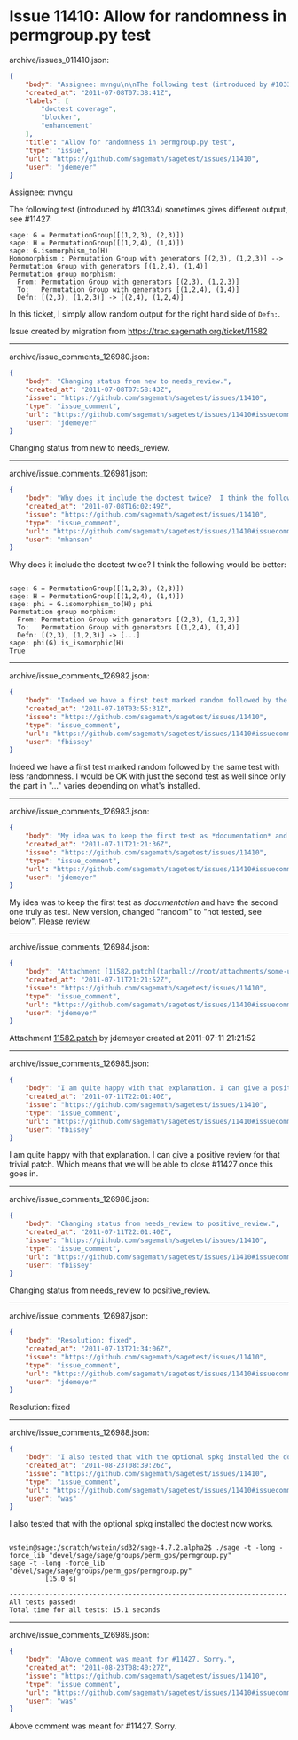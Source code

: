 # Issue 11410: Allow for randomness in permgroup.py test

archive/issues_011410.json:
```json
{
    "body": "Assignee: mvngu\n\nThe following test (introduced by #10334) sometimes gives different output, see #11427:\n\n```\nsage: G = PermutationGroup([(1,2,3), (2,3)]) \nsage: H = PermutationGroup([(1,2,4), (1,4)]) \nsage: G.isomorphism_to(H) \nHomomorphism : Permutation Group with generators [(2,3), (1,2,3)] --> Permutation Group with generators [(1,2,4), (1,4)] \nPermutation group morphism: \n  From: Permutation Group with generators [(2,3), (1,2,3)] \n  To:   Permutation Group with generators [(1,2,4), (1,4)] \n  Defn: [(2,3), (1,2,3)] -> [(2,4), (1,2,4)] \n```\n\n\nIn this ticket, I simply allow random output for the right hand side of `Defn:`.\n\nIssue created by migration from https://trac.sagemath.org/ticket/11582\n\n",
    "created_at": "2011-07-08T07:38:41Z",
    "labels": [
        "doctest coverage",
        "blocker",
        "enhancement"
    ],
    "title": "Allow for randomness in permgroup.py test",
    "type": "issue",
    "url": "https://github.com/sagemath/sagetest/issues/11410",
    "user": "jdemeyer"
}
```
Assignee: mvngu

The following test (introduced by #10334) sometimes gives different output, see #11427:

```
sage: G = PermutationGroup([(1,2,3), (2,3)]) 
sage: H = PermutationGroup([(1,2,4), (1,4)]) 
sage: G.isomorphism_to(H) 
Homomorphism : Permutation Group with generators [(2,3), (1,2,3)] --> Permutation Group with generators [(1,2,4), (1,4)] 
Permutation group morphism: 
  From: Permutation Group with generators [(2,3), (1,2,3)] 
  To:   Permutation Group with generators [(1,2,4), (1,4)] 
  Defn: [(2,3), (1,2,3)] -> [(2,4), (1,2,4)] 
```


In this ticket, I simply allow random output for the right hand side of `Defn:`.

Issue created by migration from https://trac.sagemath.org/ticket/11582





---

archive/issue_comments_126980.json:
```json
{
    "body": "Changing status from new to needs_review.",
    "created_at": "2011-07-08T07:58:43Z",
    "issue": "https://github.com/sagemath/sagetest/issues/11410",
    "type": "issue_comment",
    "url": "https://github.com/sagemath/sagetest/issues/11410#issuecomment-126980",
    "user": "jdemeyer"
}
```

Changing status from new to needs_review.



---

archive/issue_comments_126981.json:
```json
{
    "body": "Why does it include the doctest twice?  I think the following would be better:\n\n\n```\n\nsage: G = PermutationGroup([(1,2,3), (2,3)]) \nsage: H = PermutationGroup([(1,2,4), (1,4)]) \nsage: phi = G.isomorphism_to(H); phi\nPermutation group morphism: \n  From: Permutation Group with generators [(2,3), (1,2,3)] \n  To:   Permutation Group with generators [(1,2,4), (1,4)] \n  Defn: [(2,3), (1,2,3)] -> [...] \nsage: phi(G).is_isomorphic(H)\nTrue\n```\n",
    "created_at": "2011-07-08T16:02:49Z",
    "issue": "https://github.com/sagemath/sagetest/issues/11410",
    "type": "issue_comment",
    "url": "https://github.com/sagemath/sagetest/issues/11410#issuecomment-126981",
    "user": "mhansen"
}
```

Why does it include the doctest twice?  I think the following would be better:


```

sage: G = PermutationGroup([(1,2,3), (2,3)]) 
sage: H = PermutationGroup([(1,2,4), (1,4)]) 
sage: phi = G.isomorphism_to(H); phi
Permutation group morphism: 
  From: Permutation Group with generators [(2,3), (1,2,3)] 
  To:   Permutation Group with generators [(1,2,4), (1,4)] 
  Defn: [(2,3), (1,2,3)] -> [...] 
sage: phi(G).is_isomorphic(H)
True
```




---

archive/issue_comments_126982.json:
```json
{
    "body": "Indeed we have a first test marked random followed by the same test with less randomness. I would be OK with just the second test as well since only the part in \"...\" varies depending on what's installed.",
    "created_at": "2011-07-10T03:55:31Z",
    "issue": "https://github.com/sagemath/sagetest/issues/11410",
    "type": "issue_comment",
    "url": "https://github.com/sagemath/sagetest/issues/11410#issuecomment-126982",
    "user": "fbissey"
}
```

Indeed we have a first test marked random followed by the same test with less randomness. I would be OK with just the second test as well since only the part in "..." varies depending on what's installed.



---

archive/issue_comments_126983.json:
```json
{
    "body": "My idea was to keep the first test as *documentation* and have the second one truly as test.  New version, changed \"random\" to \"not tested, see below\".  Please review.",
    "created_at": "2011-07-11T21:21:36Z",
    "issue": "https://github.com/sagemath/sagetest/issues/11410",
    "type": "issue_comment",
    "url": "https://github.com/sagemath/sagetest/issues/11410#issuecomment-126983",
    "user": "jdemeyer"
}
```

My idea was to keep the first test as *documentation* and have the second one truly as test.  New version, changed "random" to "not tested, see below".  Please review.



---

archive/issue_comments_126984.json:
```json
{
    "body": "Attachment [11582.patch](tarball://root/attachments/some-uuid/ticket11582/11582.patch) by jdemeyer created at 2011-07-11 21:21:52",
    "created_at": "2011-07-11T21:21:52Z",
    "issue": "https://github.com/sagemath/sagetest/issues/11410",
    "type": "issue_comment",
    "url": "https://github.com/sagemath/sagetest/issues/11410#issuecomment-126984",
    "user": "jdemeyer"
}
```

Attachment [11582.patch](tarball://root/attachments/some-uuid/ticket11582/11582.patch) by jdemeyer created at 2011-07-11 21:21:52



---

archive/issue_comments_126985.json:
```json
{
    "body": "I am quite happy with that explanation. I can give a positive review for that trivial patch. Which means that we will be able to close #11427 once this goes in.",
    "created_at": "2011-07-11T22:01:40Z",
    "issue": "https://github.com/sagemath/sagetest/issues/11410",
    "type": "issue_comment",
    "url": "https://github.com/sagemath/sagetest/issues/11410#issuecomment-126985",
    "user": "fbissey"
}
```

I am quite happy with that explanation. I can give a positive review for that trivial patch. Which means that we will be able to close #11427 once this goes in.



---

archive/issue_comments_126986.json:
```json
{
    "body": "Changing status from needs_review to positive_review.",
    "created_at": "2011-07-11T22:01:40Z",
    "issue": "https://github.com/sagemath/sagetest/issues/11410",
    "type": "issue_comment",
    "url": "https://github.com/sagemath/sagetest/issues/11410#issuecomment-126986",
    "user": "fbissey"
}
```

Changing status from needs_review to positive_review.



---

archive/issue_comments_126987.json:
```json
{
    "body": "Resolution: fixed",
    "created_at": "2011-07-13T21:34:06Z",
    "issue": "https://github.com/sagemath/sagetest/issues/11410",
    "type": "issue_comment",
    "url": "https://github.com/sagemath/sagetest/issues/11410#issuecomment-126987",
    "user": "jdemeyer"
}
```

Resolution: fixed



---

archive/issue_comments_126988.json:
```json
{
    "body": "I also tested that with the optional spkg installed the doctest now works.\n\n```\n\nwstein@sage:/scratch/wstein/sd32/sage-4.7.2.alpha2$ ./sage -t -long -force_lib \"devel/sage/sage/groups/perm_gps/permgroup.py\"\nsage -t -long -force_lib \"devel/sage/sage/groups/perm_gps/permgroup.py\"\n         [15.0 s]\n \n----------------------------------------------------------------------\nAll tests passed!\nTotal time for all tests: 15.1 seconds\n\n```\n",
    "created_at": "2011-08-23T08:39:26Z",
    "issue": "https://github.com/sagemath/sagetest/issues/11410",
    "type": "issue_comment",
    "url": "https://github.com/sagemath/sagetest/issues/11410#issuecomment-126988",
    "user": "was"
}
```

I also tested that with the optional spkg installed the doctest now works.

```

wstein@sage:/scratch/wstein/sd32/sage-4.7.2.alpha2$ ./sage -t -long -force_lib "devel/sage/sage/groups/perm_gps/permgroup.py"
sage -t -long -force_lib "devel/sage/sage/groups/perm_gps/permgroup.py"
         [15.0 s]
 
----------------------------------------------------------------------
All tests passed!
Total time for all tests: 15.1 seconds

```




---

archive/issue_comments_126989.json:
```json
{
    "body": "Above comment was meant for #11427. Sorry.",
    "created_at": "2011-08-23T08:40:27Z",
    "issue": "https://github.com/sagemath/sagetest/issues/11410",
    "type": "issue_comment",
    "url": "https://github.com/sagemath/sagetest/issues/11410#issuecomment-126989",
    "user": "was"
}
```

Above comment was meant for #11427. Sorry.

